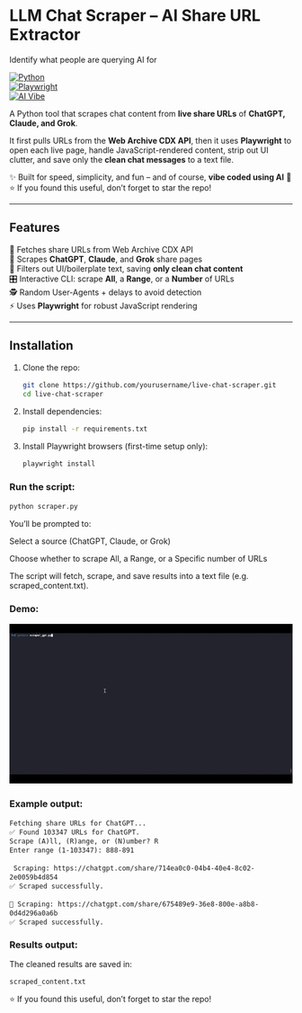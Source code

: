 # LLM Chat Scraper – AI Share URL Extractor
Identify what people are querying AI for

[![Python](https://img.shields.io/badge/Python-3.9%2B-blue)](https://www.python.org/)  
[![Playwright](https://img.shields.io/badge/Playwright-Automation-green)](https://playwright.dev/)  
[![AI Vibe](https://img.shields.io/badge/Vibe%20Coded-AI-purple)](#)  

A Python tool that scrapes chat content from **live share URLs** of **ChatGPT, Claude, and Grok**.  

It first pulls URLs from the **Web Archive CDX API**, then it uses **Playwright** to open each live page, handle JavaScript-rendered content, strip out UI clutter, and save only the **clean chat messages** to a text file.  

✨ Built for speed, simplicity, and fun – and of course, **vibe coded using AI** 🤖  
⭐ If you found this useful, don’t forget to star the repo!

---

## Features  
 🔎 Fetches share URLs from Web Archive CDX API  
 📂 Scrapes **ChatGPT**, **Claude**, and **Grok** share pages  
 🧹 Filters out UI/boilerplate text, saving **only clean chat content**  
 🎛️ Interactive CLI: scrape **All**, a **Range**, or a **Number** of URLs  
 🕵️ Random User-Agents + delays to avoid detection  
 ⚡ Uses **Playwright** for robust JavaScript rendering  

---

## Installation  

1. Clone the repo:  
   ```bash
   git clone https://github.com/yourusername/live-chat-scraper.git
   cd live-chat-scraper
   ```
2. Install dependencies:
   ```bash
   pip install -r requirements.txt
   ```
3. Install Playwright browsers (first-time setup only):
   ```bash
   playwright install
   ```
### Run the script:

   ```bash
   python scraper.py
   ```
You’ll be prompted to:

Select a source (ChatGPT, Claude, or Grok)

Choose whether to scrape All, a Range, or a Specific number of URLs

The script will fetch, scrape, and save results into a text file (e.g. scraped_content.txt).

### Demo:
![me](assets/demo.gif)

### Example output:
   ```
   Fetching share URLs for ChatGPT...
   ✅ Found 103347 URLs for ChatGPT.
   Scrape (A)ll, (R)ange, or (N)umber? R
   Enter range (1-103347): 888-891

    Scraping: https://chatgpt.com/share/714ea0c0-04b4-40e4-8c02-2e0059b4d854
   ✅ Scraped successfully.
   
   🔹 Scraping: https://chatgpt.com/share/675489e9-36e8-800e-a8b8-0d4d296a0a6b
   ✅ Scraped successfully.
   ```

### Results output: 
The cleaned results are saved in:
   ```
   scraped_content.txt
   ```

⭐ If you found this useful, don’t forget to star the repo!

